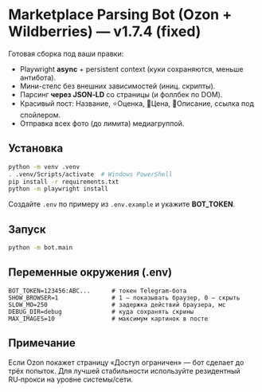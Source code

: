 
# Marketplace Parsing Bot (Ozon + Wildberries) — v1.7.4 (fixed)

Готовая сборка под ваши правки:
- Playwright **async** + persistent context (куки сохраняются, меньше антибота).
- Мини-стелс без внешних зависимостей (иниц. скрипты).
- Парсинг **через JSON‑LD** со страницы (и фоллбек по DOM).
- Красивый пост: Название, ⭐Оценка, 💸Цена, 📝Описание, ссылка под спойлером.
- Отправка всех фото (до лимита) медиагруппой.

## Установка

```bash
python -m venv .venv
. .venv/Scripts/activate  # Windows PowerShell
pip install -r requirements.txt
python -m playwright install
```

Создайте `.env` по примеру из `.env.example` и укажите **BOT_TOKEN**.

## Запуск
```bash
python -m bot.main
```

## Переменные окружения (.env)

```
BOT_TOKEN=123456:ABC...      # токен Telegram-бота
SHOW_BROWSER=1               # 1 — показывать браузер, 0 — скрыть
SLOW_MO=250                  # задержка действий браузера, мс
DEBUG_DIR=debug              # куда сохранять скрины
MAX_IMAGES=10                # максимум картинок в посте
```

## Примечание
Если Ozon покажет страницу «Доступ ограничен» — бот сделает до трёх попыток.
Для лучшей стабильности используйте резидентный RU‑прокси на уровне системы/сети.
